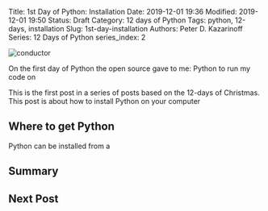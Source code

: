 Title: 1st Day of Python: Installation
Date: 2019-12-01 19:36
Modified: 2019-12-01 19:50
Status: Draft
Category: 12 days of Python
Tags: python, 12-days, installation 
Slug: 1st-day-installation
Authors: Peter D. Kazarinoff
Series: 12 Days of Python
series_index: 2

![conductor]({static}/posts/12_days_of_python/images/ornament.png)

On the first day of Python the open source gave to me: Python to run my code on

This is the first post in a series of posts based on the 12-days of Christmas. This post is about how to install Python on your computer

## Where to get Python

Python can be installed from a 

## Summary

## Next Post